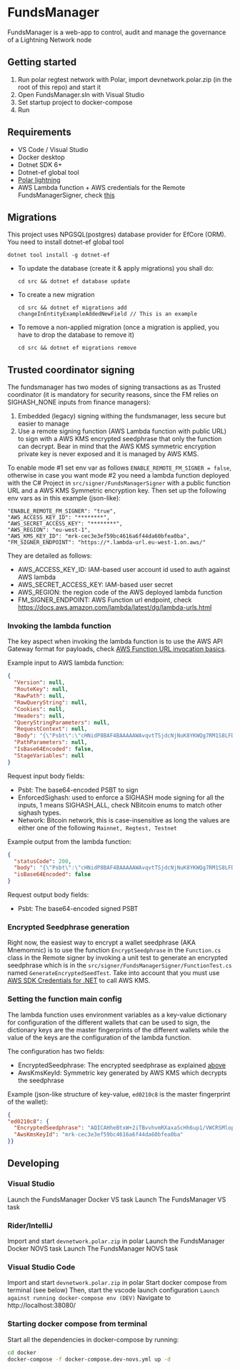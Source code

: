 # FundsManager

FundsManager is a web-app to control, audit and manage the governance of a Lightning Network node

## Getting started

1. Run polar regtest network with Polar, import devnetwork.polar.zip (in the root of this repo) and start it
2. Open FundsManager.sln with Visual Studio
3. Set startup project to docker-compose
4. Run

## Requirements

- VS Code / Visual Studio
- Docker desktop
- Dotnet SDK 6+
- Dotnet-ef global tool
- [Polar lightning](https://lightningpolar.com/)
- AWS Lambda function + AWS credentials for the Remote FundsManagerSigner, check [this](#trusted-coordinator-signing)


## Migrations

This project uses NPGSQL(postgres) database provider for EfCore (ORM). You need to install dotnet-ef global tool
```
dotnet tool install -g dotnet-ef
```

- To update the database (create it & apply migrations) you shall do:
    ```
    cd src && dotnet ef database update
    ```
- To create a new migration
  ```
  cd src && dotnet ef migrations add changeInEntityExampleAddedNewField // This is an example
  ```
- To remove a non-applied migration (once a migration is applied, you have to drop the database to remove it)
    ```
    cd src && dotnet ef migrations remove
    ```

## Trusted coordinator signing
The fundsmanager has two modes of signing transactions as as Trusted coordinator (it is mandatory for security reasons, since the FM relies on SIGHASH_NONE inputs from finance managers):
1. Embedded (legacy) signing withing the fundsmanager, less secure but easier to manage
2. Use a remote signing function (AWS Lambda function with public URL) to sign with a AWS KMS encrypted seedphrase that only the function can decrypt. Bear in mind that the AWS KMS symmetric encryption private key is never exposed and it is managed by AWS KMS.

To enable mode #1 set env var as follows `ENABLE_REMOTE_FM_SIGNER = false`, otherwise in case you want mode #2 you need a lambda function deployed with the C# Project in `src/signer/FundsManagerSigner` with a public function URL and a AWS KMS Symmetric encryption key. Then set up the following env vars as in this example (json-like):
```
"ENABLE_REMOTE_FM_SIGNER": "true",
"AWS_ACCESS_KEY_ID": "********",
"AWS_SECRET_ACCESS_KEY": "********",
"AWS_REGION": "eu-west-1",
"AWS_KMS_KEY_ID": "mrk-cec3e3ef59bc4616a6f44da60bfea0ba", 
"FM_SIGNER_ENDPOINT": "https://*.lambda-url.eu-west-1.on.aws/"
```
They are detailed as follows:
- AWS_ACCESS_KEY_ID:  IAM-based user account id used to auth against AWS lambda
- AWS_SECRET_ACCESS_KEY: IAM-based user secret
- AWS_REGION: the region code of the AWS deployed lambda function
- FM_SIGNER_ENDPOINT: AWS Function url endpoint, check https://docs.aws.amazon.com/lambda/latest/dg/lambda-urls.html

### Invoking the lambda function

The key aspect when invoking the lambda function is to use the AWS API Gateway format for payloads, check [AWS Function URL invocation basics](https://docs.aws.amazon.com/lambda/latest/dg/urls-invocation.html).


Example input to AWS lambda function:
```json
{
  "Version": null,
  "RouteKey": null,
  "RawPath": null,
  "RawQueryString": null,
  "Cookies": null,
  "Headers": null,
  "QueryStringParameters": null,
  "RequestContext": null,
  "Body": "{\"Psbt\":\"cHNidP8BAF4BAAAAAWAvqvtTSjdcNjNuK8YKWQg7RM1S8LFDdIXg3KU34l6/AQAAAAD/////AYSRNXcAAAAAIgAguNLINpkV//IIFd1ti2ig15\\u002B6mPOhNWykV0mwsneO9FcAAAAATwEENYfPAy8RJCyAAAAB/DvuQjoBjOttImoGYyiO0Pte4PqdeQqzcNAw4Ecw5sgDgI4uHNSCvdBxlpQ8WoEz0WmvhgIra7A4F3FkTsB0RNcQH8zk3jAAAIABAACAAQAAgE8BBDWHzwNWrAP0gAAAAfkIrkpmsP\\u002BhqxS1WvDOSPKnAiXLkBCQLWkBr5C5Po\\u002BBAlGvFeBbuLfqwYlbP19H/\\u002B/s2DIaAu8iKY\\u002BJ0KIDffBgEGDzoLMwAACAAQAAgAEAAIBPAQQ1h88DfblGjYAAAAH1InDHaHo6\\u002BzUe9PG5owwQ87bTkhcGg66pSIwTmhHJmAMiI4UjOOpn\\u002B/2Nw1KrJiXnmid2RiEja/HAITCQ00ienxDtAhDIMAAAgAEAAIABAACAAAEBKwCUNXcAAAAAIgAgs1MYpDJWIIGz/LeRwb5D/c1wgjKmSotvf8QyY3nsEMQiAgLYVMVgz\\u002BbATgvrRDQbanlASVXtiUwPt9yCgkQfv2kssUcwRAIgKsJYoVeZWSHLhJIIELCGqDZXBWF2JcYFgYUbTSg31gYCIAbh5LXC9mmOKmqjB3kW3rgBbHrht4B3Vz5jDXmrS\\u002Bn7AgEDBAIAAAABBWlSIQLYVMVgz\\u002BbATgvrRDQbanlASVXtiUwPt9yCgkQfv2kssSEDAmf/CxGXSG9xiPljcG/e5CXFnnukFn0pJ64Q9U2aNL8hAxpTd/JawX43QWk3yFK6wOPpsRK931hHnT2R2BYwsouPU64iBgLYVMVgz\\u002BbATgvrRDQbanlASVXtiUwPt9yCgkQfv2kssRgfzOTeMAAAgAEAAIABAACAAAAAAAAAAAAiBgMCZ/8LEZdIb3GI\\u002BWNwb97kJcWee6QWfSknrhD1TZo0vxhg86CzMAAAgAEAAIABAACAAAAAAAAAAAAiBgMaU3fyWsF\\u002BN0FpN8hSusDj6bESvd9YR509kdgWMLKLjxjtAhDIMAAAgAEAAIABAACAAAAAAAAAAAAAAA==\",\"EnforcedSighash\":1,\"Network\":\"Regtest\"}",
  "PathParameters": null,
  "IsBase64Encoded": false,
  "StageVariables": null
}
```
Request input body fields:
- Psbt: The base64-encoded PSBT to sign
- EnforcedSighash: used to enforce a SIGHASH mode signing for all the inputs, 1 means SIGHASH_ALL, check NBitcoin enums to match other sighash types.
- Network: Bitcoin network, this is case-insensitive as long the values are either one of the following `Mainnet, Regtest, Testnet`

Example output from the lambda function:

```json
{
  "statusCode": 200,
  "body": "{\"Psbt\":\"cHNidP8BAF4BAAAAAWAvqvtTSjdcNjNuK8YKWQg7RM1S8LFDdIXg3KU34l6/AQAAAAD/////AYSRNXcAAAAAIgAguNLINpkV//IIFd1ti2ig15\\u002B6mPOhNWykV0mwsneO9FcAAAAATwEENYfPAy8RJCyAAAAB/DvuQjoBjOttImoGYyiO0Pte4PqdeQqzcNAw4Ecw5sgDgI4uHNSCvdBxlpQ8WoEz0WmvhgIra7A4F3FkTsB0RNcQH8zk3jAAAIABAACAAQAAgE8BBDWHzwNWrAP0gAAAAfkIrkpmsP\\u002BhqxS1WvDOSPKnAiXLkBCQLWkBr5C5Po\\u002BBAlGvFeBbuLfqwYlbP19H/\\u002B/s2DIaAu8iKY\\u002BJ0KIDffBgEGDzoLMwAACAAQAAgAEAAIBPAQQ1h88DfblGjYAAAAH1InDHaHo6\\u002BzUe9PG5owwQ87bTkhcGg66pSIwTmhHJmAMiI4UjOOpn\\u002B/2Nw1KrJiXnmid2RiEja/HAITCQ00ienxDtAhDIMAAAgAEAAIABAACAAAEBKwCUNXcAAAAAIgAgs1MYpDJWIIGz/LeRwb5D/c1wgjKmSotvf8QyY3nsEMQBAwQBAAAAAQVpUiEC2FTFYM/mwE4L60Q0G2p5QElV7YlMD7fcgoJEH79pLLEhAwJn/wsRl0hvcYj5Y3Bv3uQlxZ57pBZ9KSeuEPVNmjS/IQMaU3fyWsF\\u002BN0FpN8hSusDj6bESvd9YR509kdgWMLKLj1OuIgIC2FTFYM/mwE4L60Q0G2p5QElV7YlMD7fcgoJEH79pLLFHMEQCICrCWKFXmVkhy4SSCBCwhqg2VwVhdiXGBYGFG00oN9YGAiAG4eS1wvZpjipqowd5Ft64AWx64beAd1c\\u002BYw15q0vp\\u002BwIiAgMaU3fyWsF\\u002BN0FpN8hSusDj6bESvd9YR509kdgWMLKLj0cwRAIgU0100AuYgFliCrcGHwN4nB5ZIPSTbGlFEyjuCccDgxICIBf3Zeqc\\u002B7g49r\\u002BnIYw7tFpo7Jt6RasMja2X3RJuy9Y/ASIGAthUxWDP5sBOC\\u002BtENBtqeUBJVe2JTA\\u002B33IKCRB\\u002B/aSyxGB/M5N4wAACAAQAAgAEAAIAAAAAAAAAAACIGAwJn/wsRl0hvcYj5Y3Bv3uQlxZ57pBZ9KSeuEPVNmjS/GGDzoLMwAACAAQAAgAEAAIAAAAAAAAAAACIGAxpTd/JawX43QWk3yFK6wOPpsRK931hHnT2R2BYwsouPGO0CEMgwAACAAQAAgAEAAIAAAAAAAAAAAAAA\"}",
  "isBase64Encoded": false
}
```

Request output body fields:
- Psbt: The base64-encoded signed PSBT

### Encrypted Seedphrase generation
Right now, the easiest way to encrypt a wallet seedphrase (AKA Mnemomnic) is to use the function `EncryptSeedphrase` in the `Function.cs` class in the Remote signer by invoking a unit test to generate an encrypted seedphrase which is in  the `src/signer/FundsManagerSigner/FunctionTest.cs` named `GenerateEncryptedSeedTest`. Take into account that you must use [AWS SDK Credentials for .NET](https://docs.aws.amazon.com/sdk-for-net/v3/developer-guide/net-dg-config-creds.html) to call AWS KMS. 

### Setting the function main config
The lambda function uses environment variables as a key-value dictionary for configuration of the different wallets that can be used to sign, the dictionary keys are the master fingerprints of the different wallets while the value of the keys are the configuration of the lambda function.

The configuration has two fields:
* EncryptedSeedphrase: The encrypted seedphrase as explained [above](#encrypted-seedphrase-generation)
* AwsKmsKeyId: Symmetric key generated by AWS KMS which decrypts the seedphrase

Example (json-like structure of key-value, `ed0210c8` is the master fingerprint of the wallet):
```json
{
"ed0210c8": {
  "EncryptedSeedphrase": "AQICAHheBtxW+2iTBvvhvmRXaxaScHh6up1/VWCRSMlopexrdwE1C/ylXBL5pmjJ3P/UG7XnAAABBzCCAQMGCSqGSIb3DQEHBqCB9TCB8gIBADCB7AYJKoZIhvcNAQcBMB4GCWCGSAFlAwQBLjARBAxPlkxPX65p7aRcXykCARCAgb4En2Bb/nWQ6m4i3JDP+KGjaGDAVF4LR6+2Ljl7orp6pfZbCCxK6e89OBpJWi7elQM670vD/SWkYSZ9MUWUshU8n7NyBJZuZgBhtaH6j6yDhgHtBv7cwJngv0d72QEaTrH2YqLCVuoddEKEpB13ezfkf56230QD134kcJze4fITQGA6sXxQ0x+WjKOeYltpB+Shk4+kaNja42ZM0MMjyrMOmQtXCkgdoTUVi6twiqU+qr8mQEEq0aNdZzlLCI/v",
  "AwsKmsKeyId": "mrk-cec3e3ef59bc4616a6f44da60bfea0ba"
}}
```

## Developing

### Visual Studio
Launch the FundsManager Docker VS task
Launch The FundsManager VS task

### Rider/IntelliJ
Import and start `devnetwork.polar.zip` in polar
Launch the FundsManager Docker NOVS task
Launch The FundsManager NOVS task

### Visual Studio Code
Import and start `devnetwork.polar.zip` in polar
Start docker compose from terminal (see below)
Then, start the vscode launch configuration `Launch against running docker-compose env (DEV)`
Navigate to http://localhost:38080/

### Starting docker compose from terminal
Start all the dependencies in docker-compose by running:
```bash
cd docker
docker-compose -f docker-compose.dev-novs.yml up -d
```


